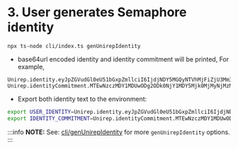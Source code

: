 # 3. User generates Semaphore identity

```
npx ts-node cli/index.ts genUnirepIdentity
```

* base64url encoded identity and identity commitment will be printed, For example,

```
Unirep.identity.eyJpZGVudGl0eU51bGxpZmllciI6IjdjNDY5MGQyNTVhMjFiZjU3MmI0N2E5MjA3ZTg5ZGMwZjJhY2QwNGZlOTU3M2UzY2U0MzQ4ZjVkN2FiZjRlIiwiaWRlbnRpdHlUcmFwZG9vciI6IjJiNGE3MzY4OTgyMjMxYjY4YjU3YTM1ZjdjMzBiZmY4YWQ5ZGIwMWMzY2JlZWMwNDVhZDNkY2JjMTExMDM1YyIsInNlY3JldCI6WyI3YzQ2OTBkMjU1YTIxYmY1NzJiNDdhOTIwN2U4OWRjMGYyYWNkMDRmZTk1NzNlM2NlNDM0OGY1ZDdhYmY0ZSIsIjJiNGE3MzY4OTgyMjMxYjY4YjU3YTM1ZjdjMzBiZmY4YWQ5ZGIwMWMzY2JlZWMwNDVhZDNkY2JjMTExMDM1YyJdfQ
Unirep.identityCommitment.MTEwNzczMDY1MDUwODg2ODk0NjY1MDY5Mjk0MjMyNjMzMzQ1OTM4ODIwNTA0OTk0MzQ4NTkyNjc0OTIxNDQ4NDEwNTc1MjA4NTExMTU
```

* Export both identity text to the environment:

```bash
export USER_IDENTITY=Unirep.identity.eyJpZGVudGl0eU51bGxpZmllciI6IjdjNDY5MGQyNTVhMjFiZjU3MmI0N2E5MjA3ZTg5ZGMwZjJhY2QwNGZlOTU3M2UzY2U0MzQ4ZjVkN2FiZjRlIiwiaWRlbnRpdHlUcmFwZG9vciI6IjJiNGE3MzY4OTgyMjMxYjY4YjU3YTM1ZjdjMzBiZmY4YWQ5ZGIwMWMzY2JlZWMwNDVhZDNkY2JjMTExMDM1YyIsInNlY3JldCI6WyI3YzQ2OTBkMjU1YTIxYmY1NzJiNDdhOTIwN2U4OWRjMGYyYWNkMDRmZTk1NzNlM2NlNDM0OGY1ZDdhYmY0ZSIsIjJiNGE3MzY4OTgyMjMxYjY4YjU3YTM1ZjdjMzBiZmY4YWQ5ZGIwMWMzY2JlZWMwNDVhZDNkY2JjMTExMDM1YyJdfQ && \
export IDENTITY_COMMITMENT=Unirep.identityCommitment.MTEwNzczMDY1MDUwODg2ODk0NjY1MDY5Mjk0MjMyNjMzMzQ1OTM4ODIwNTA0OTk0MzQ4NTkyNjc0OTIxNDQ4NDEwNTc1MjA4NTExMTU
```

:::info
**NOTE:** See: [cli/genUnirepIdentity](../../cli/user-identity.md) for more `genUnirepIdentity` options.
:::
